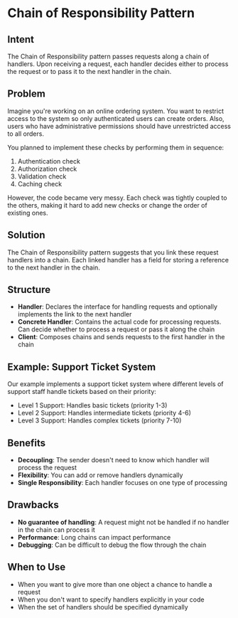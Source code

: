 # Chain of Responsibility Pattern

## Intent
The Chain of Responsibility pattern passes requests along a chain of handlers. Upon receiving a request, each handler decides either to process the request or to pass it to the next handler in the chain.

## Problem
Imagine you're working on an online ordering system. You want to restrict access to the system so only authenticated users can create orders. Also, users who have administrative permissions should have unrestricted access to all orders.

You planned to implement these checks by performing them in sequence:
1. Authentication check
2. Authorization check  
3. Validation check
4. Caching check

However, the code became very messy. Each check was tightly coupled to the others, making it hard to add new checks or change the order of existing ones.

## Solution
The Chain of Responsibility pattern suggests that you link these request handlers into a chain. Each linked handler has a field for storing a reference to the next handler in the chain.

## Structure
- **Handler**: Declares the interface for handling requests and optionally implements the link to the next handler
- **Concrete Handler**: Contains the actual code for processing requests. Can decide whether to process a request or pass it along the chain
- **Client**: Composes chains and sends requests to the first handler in the chain

## Example: Support Ticket System
Our example implements a support ticket system where different levels of support staff handle tickets based on their priority:
- Level 1 Support: Handles basic tickets (priority 1-3)
- Level 2 Support: Handles intermediate tickets (priority 4-6)  
- Level 3 Support: Handles complex tickets (priority 7-10)

## Benefits
- **Decoupling**: The sender doesn't need to know which handler will process the request
- **Flexibility**: You can add or remove handlers dynamically
- **Single Responsibility**: Each handler focuses on one type of processing

## Drawbacks
- **No guarantee of handling**: A request might not be handled if no handler in the chain can process it
- **Performance**: Long chains can impact performance
- **Debugging**: Can be difficult to debug the flow through the chain

## When to Use
- When you want to give more than one object a chance to handle a request
- When you don't want to specify handlers explicitly in your code
- When the set of handlers should be specified dynamically